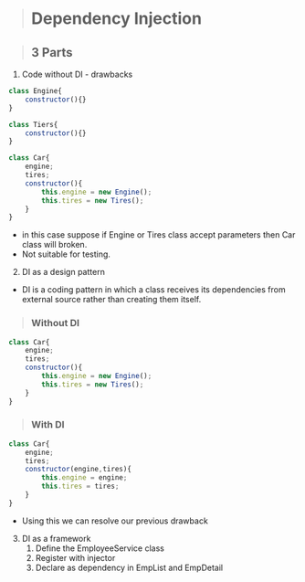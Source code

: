># Dependency Injection

>## 3 Parts
1. Code without DI - drawbacks

```js
class Engine{
    constructor(){}
}

class Tiers{
    constructor(){}
}

class Car{
    engine;
    tires;
    constructor(){
        this.engine = new Engine();
        this.tires = new Tires();
    }
}
```
- in this case suppose if Engine or Tires class accept parameters then Car class will broken.
- Not suitable for testing.  
2. DI as a design pattern

- DI is a coding pattern in which a class receives its dependencies from external source rather than creating them itself.
  
>### Without DI
```js
class Car{
    engine;
    tires;
    constructor(){
        this.engine = new Engine();
        this.tires = new Tires();
    }
}
```
>### With DI

```js
class Car{
    engine;
    tires;
    constructor(engine,tires){
        this.engine = engine;
        this.tires = tires;
    }
}
```

- Using this we can resolve our previous drawback

3. DI as a framework
    1. Define the EmployeeService class
    2. Register with injector
    3. Declare as dependency in EmpList and EmpDetail